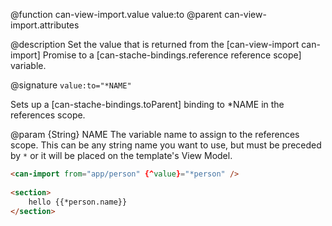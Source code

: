 @function can-view-import.value value:to
@parent can-view-import.attributes

@description Set the value that is returned from the [can-view-import can-import] Promise to a [can-stache-bindings.reference reference scope] variable.

@signature `value:to="*NAME"`

Sets up a [can-stache-bindings.toParent] binding to \*NAME in the references scope.

@param {String} NAME The variable name to assign to the references scope. This can be any string name you want to use, but must be preceded by `*` or it will be placed on the template's View Model.

```html
<can-import from="app/person" {^value}="*person" />
	
<section>
	hello {{*person.name}}
</section>
```
